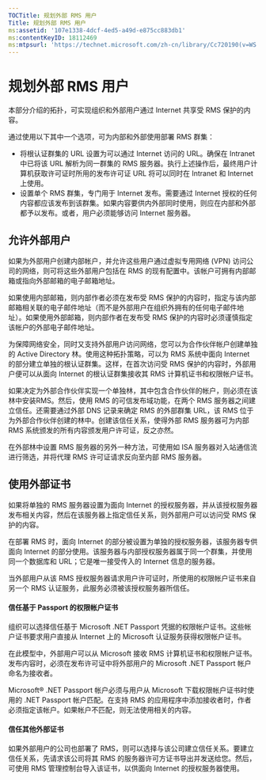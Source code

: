 ```yaml
---
TOCTitle: 规划外部 RMS 用户
Title: 规划外部 RMS 用户
ms:assetid: '107e1338-4dcf-4ed5-a49d-e875cc883db1'
ms:contentKeyID: 18112469
ms:mtpsurl: 'https://technet.microsoft.com/zh-cn/library/Cc720190(v=WS.10)'
---
```


规划外部 RMS 用户
=================

本部分介绍的拓扑，可实现组织和外部用户通过 Internet 共享受 RMS 保护的内容。

通过使用以下其中一个选项，可为内部和外部使用部署 RMS 群集：

-   将根认证群集的 URL 设置为可以通过 Internet 访问的 URL。确保在 Intranet 中已将该 URL 解析为同一群集的 RMS 服务器。执行上述操作后，最终用户计算机获取许可证时所用的发布许可证 URL 将可以同时在 Intranet 和 Internet 上使用。
-   设置单个 RMS 群集，专门用于 Internet 发布。需要通过 Internet 授权的任何内容都应该发布到该群集。如果内容要供内外部同时使用，则应在内部和外部都予以发布。或者，用户必须能够访问 Internet 服务器。

允许外部用户
------------

如果为外部用户创建内部帐户，并允许这些用户通过虚拟专用网络 (VPN) 访问公司的网络，则可将这些外部用户包括在 RMS 的现有配置中。该帐户可拥有内部邮箱或指向外部邮箱的电子邮箱地址。

如果使用内部邮箱，则内部作者必须在发布受 RMS 保护的内容时，指定与该内部邮箱相关联的电子邮件地址（而不是外部用户在组织外拥有的任何电子邮件地址）。如果使用外部邮箱，则内部作者在发布受 RMS 保护的内容时必须谨慎指定该帐户的外部电子邮件地址。

为保障网络安全，同时又支持外部用户访问网络，您可以为合作伙伴帐户创建单独的 Active Directory 林。使用这种拓扑策略，可以为 RMS 系统中面向 Internet 的部分建立单独的根认证群集。这样，在首次访问受 RMS 保护的内容时，外部用户便可以从面向 Internet 的根认证群集接收其 RMS 计算机证书和权限帐户证书。

如果决定为外部合作伙伴实现一个单独林，其中包含合作伙伴的帐户，则必须在该林中安装RMS。然后，使用 RMS 的可信发布域功能，在两个 RMS 服务器之间建立信任。还需要通过外部 DNS 记录来确定 RMS 的外部群集 URL，该 RMS 位于为外部合作伙伴创建的林中。创建该信任关系，使得外部 RMS 服务器可为内部 RMS 系统颁发的所有内容颁发用户许可证，反之亦然。

在外部林中设置 RMS 服务器的另外一种方法，可使用如 ISA 服务器对入站通信流进行筛选，并将代理 RMS 许可证请求反向至内部 RMS 服务器。

使用外部证书
------------

如果将单独的 RMS 服务器设置为面向 Internet 的授权服务器，并从该授权服务器发布相关内容，然后在该服务器上指定信任关系，则外部用户可以访问受 RMS 保护的内容。

在部署 RMS 时，面向 Internet 的部分被设置为单独的授权服务器，该服务器专供面向 Internet 的部分使用。该服务器与内部授权服务器属于同一个群集，并使用同一个数据库和 URL；它是唯一接受传入的 Internet 信息的服务器。

当外部用户从该 RMS 授权服务器请求用户许可证时，所使用的权限帐户证书来自另一个 RMS 认证服务，此服务必须被该授权服务器所信任。

#### 信任基于 Passport 的权限帐户证书

组织可以选择信任基于 Microsoft .NET Passport 凭据的权限帐户证书。这些帐户证书要求用户直接从 Internet 上的 Microsoft 认证服务获得权限帐户证书。

在此模型中，外部用户可以从 Microsoft 接收 RMS 计算机证书和权限帐户证书。发布内容时，必须在发布许可证中将外部用户的 Microsoft .NET Passport 帐户命名为接收者。

Microsoft® .NET Passport 帐户必须与用户从 Microsoft 下载权限帐户证书时使用的 .NET Passport 帐户匹配。在支持 RMS 的应用程序中添加接收者时，作者必须指定该帐户。如果帐户不匹配，则无法使用相关的内容。

#### 信任其他外部证书

如果外部用户的公司也部署了 RMS，则可以选择与该公司建立信任关系。要建立信任关系，先请求该公司将其 RMS 的服务器许可方证书导出并发送给您。然后，可使用 RMS 管理控制台导入该证书，以供面向 Internet 的授权服务器使用。
